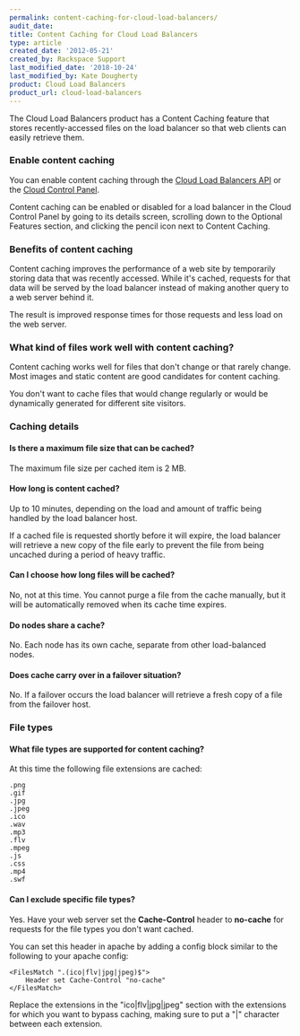 ```yaml
---
permalink: content-caching-for-cloud-load-balancers/
audit_date:
title: Content Caching for Cloud Load Balancers
type: article
created_date: '2012-05-21'
created_by: Rackspace Support
last_modified_date: '2018-10-24'
last_modified_by: Kate Dougherty
product: Cloud Load Balancers
product_url: cloud-load-balancers
---
```


The Cloud Load Balancers product has a Content Caching feature that
stores recently-accessed files on the load balancer so that web clients can
easily retrieve them.

### Enable content caching

You can enable content caching through the [Cloud Load Balancers
API](https://developer.rackspace.com/docs/cloud-load-balancers/v1/developer-guide/) or the [Cloud Control Panel](https://login.rackspace.com).

Content caching can be enabled or disabled for a load balancer in the
Cloud Control Panel by going to its details screen, scrolling down to
the Optional Features section, and clicking the pencil icon next to
Content Caching.

### Benefits of content caching

Content caching improves the performance of a web site by temporarily
storing data that was recently accessed. While it's cached, requests for
that data will be served by the load balancer instead of making another
query to a web server behind it.

The result is improved response times for those requests and less load
on the web server.

### What kind of files work well with content caching?

Content caching works well for files that don't change or that rarely
change. Most images and static content are good candidates for content
caching.

You don't want to cache files that would change regularly or would be
dynamically generated for different site visitors.

### Caching details

#### Is there a maximum file size that can be cached?

The maximum file size per cached item is 2 MB.

#### How long is content cached?

Up to 10 minutes, depending on the load and amount of traffic being
handled by the load balancer host.

If a cached file is requested shortly before it will expire, the load
balancer will retrieve a new copy of the file early to prevent the file
from being uncached during a period of heavy traffic.

#### Can I choose how long files will be cached?

No, not at this time. You cannot purge a file from the cache manually,
but it will be automatically removed when its cache time expires.

#### Do nodes share a cache?

No. Each node has its own cache, separate from other load-balanced
nodes.

#### Does cache carry over in a failover situation?

No. If a failover occurs the load balancer will retrieve a fresh copy of
a file from the failover host.

### File types

#### What file types are supported for content caching?

At this time the following file extensions are cached:

    .png
    .gif
    .jpg
    .jpeg
    .ico
    .wav
    .mp3
    .flv
    .mpeg
    .js
    .css
    .mp4
    .swf

#### Can I exclude specific file types?

Yes. Have your web server set the **Cache-Control** header to
**no-cache** for requests for the file types you don't want cached.

You can set this header in apache by adding a config block similar to
the following to your apache config:

    <FilesMatch ".(ico|flv|jpg|jpeg)$">
        Header set Cache-Control "no-cache"
    </FilesMatch>

Replace the extensions in the "ico|flv|jpg|jpeg" section with the
extensions for which you want to bypass caching, making sure to put a
"|" character between each extension.
